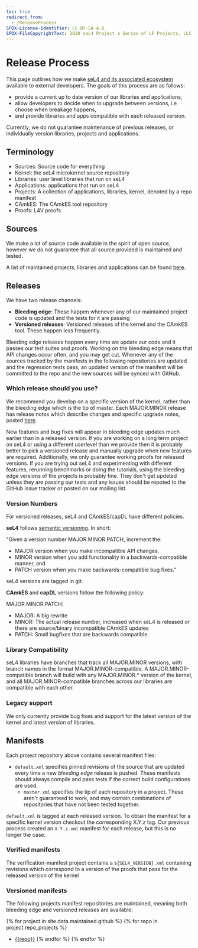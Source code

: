 ```yaml
---
toc: true
redirect_from:
  - /ReleaseProcess
SPDX-License-Identifier: CC-BY-SA-4.0
SPDX-FileCopyrightText: 2020 seL4 Project a Series of LF Projects, LLC.
---
```


# Release Process

This page outlines how we make [seL4 and its associated ecosystem](/MaintainedRepositories) available to external developers. The goals of this process are as follows:

- provide a current up to date version of our libraries and applications,
- allow developers to decide when to upgrade between versions, i.e choose when breakage happens,
- and provide libraries and apps compatible with each released version.

Currently, we do not guarantee maintenance of previous releases, or individually version libraries,
projects and applications.

## Terminology

- Sources: Source code for everything
- Kernel: the seL4 microkernel source repository
- Libraries: user level libraries that run on seL4
- Applications: applications that run on seL4
- Projects: A collection of applications, libraries, kernel, denoted by a repo manifest
- CAmkES: The CAmkES tool repository
- Proofs: L4V proofs.

## Sources

We make a lot of source code available in the spirit of open source,
however we do not guarantee that all source provided is
maintained and tested.

A list of maintained projects, libraries and applications can be found [here](/MaintainedRepositories).


## Releases

We have two release channels:
- **Bleeding edge**: These happen whenever any of our maintained project code is updated and the tests for it are passing
- **Versioned releases**: Versioned releases of the kernel and the CAmkES tool.  These happen less frequently.

Bleeding edge releases happen every time we update our code and it passes our test suites and
proofs. Working on the bleeding edge means that API changes occur often, and you may get cut. Whenever any of the sources tracked by the manifests in the following repositories are updated and the
regression tests pass, an updated version of the manifest will be committed to the repo and the new sources will be synced with GitHub.

### Which release should you use?

We recommend you develop on a specific version of the kernel, rather
than the bleeding edge which is the tip of master. Each MAJOR.MINOR
release has release notes which describe changes and specific upgrade
notes, posted [here](/sel4_release).

New features and bug fixes will appear in bleeding edge updates much earlier than in a released version.  If you are
working on a long term project on seL4 or using a different userlevel than we provide then it is probably better to
pick a versioned release and manually upgrade when new features are required.  Additionally, we only guarantee working proofs for
released versions.
If you are trying out seL4 and experimenting with different features, rerunning benchmarks or doing the tutorials, using the
bleeding edge versions of the projects is probably fine.  They don't get updated unless they are passing our tests and any
issues should be repoted to the GitHub issue tracker or posted on our mailing list.

### Version Numbers

For versioned releases, seL4 and CAmkES/capDL have different policies.

**seL4** follows [semantic versioning](http://semver.org/). In
short:

"Given a version number MAJOR.MINOR.PATCH, increment the:

- MAJOR version when you make incompatible API changes,
- MINOR version when you add functionality in a backwards-compatible
      manner, and
- PATCH version when you make backwards-compatible bug fixes."

seL4 versions are tagged in git.

**CAmkES** and **capDL** versions follow the following policy:

MAJOR.MINOR.PATCH:
- MAJOR: A big rewrite
- MINOR: The actual release number, increased when seL4 is released or there are source/binary incompatible CAmkES updates
- PATCH: Small bugfixes that are backwards compatible.

### Library Compatibility

seL4 libraries have branches that track all MAJOR.MINOR versions, with
branch names in the format MAJOR.MINOR-compatible. A
MAJOR.MINOR-compatible branch will build with any MAJOR.MINOR.\* version
of the kernel, and all MAJOR.MINOR-compatible branches across our
libraries are compatible with each other.

### Legacy support

We only currently provide bug fixes and support for the latest version
of the kernel and latest version of libraries.

## Manifests

Each project repository above contains several manifest files:
- `default.xml` specifies pinned revisions of the source that are updated every time a new *bleeding
  edge* release is pushed. These manifests should always compile and pass tests if the correct build
  configurations are used.
  - `master.xml` specifies the tip of each repository in a project. These aren't guaranteed to work, and may contain combinations of repositories that have not been tested together.

`default.xml` is tagged at each released version. To obtain the manifest for a specific kernel
version checkout the corresponding X.Y.z tag. Our previous process created an `X.Y.z.xml` manifest
for each release, but this is no longer the case.

### Verified manifests

The verification-manifest project contains a `${SEL4_VERSION}.xml` containing revisions which correspond to a version of the proofs that pass for the released version of the kernel

### Versioned manifests

The following projects manifest repositories are maintained, meaning both bleeding edge and
versioned releases are available:

{% for project in site.data.maintained.github %}
	{% for repo in project.repo_projects %}
- [{{repo}}](https://github.com/{{project.name}}/{{repo}})
	{% endfor %}
{% endfor %}
